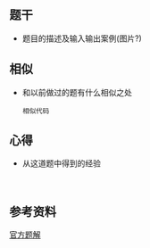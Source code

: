 ## 题干

* 题目的描述及输入输出案例(图片?)



## 相似

* 和以前做过的题有什么相似之处

  ```
  相似代码
  ```

  

## 心得

* 从这道题中得到的经验

​	



## 参考资料

[官方题解](https://leetcode-cn.com/problems/add-two-numbers-ii/solution/liang-shu-xiang-jia-ii-by-leetcode-solution/)
